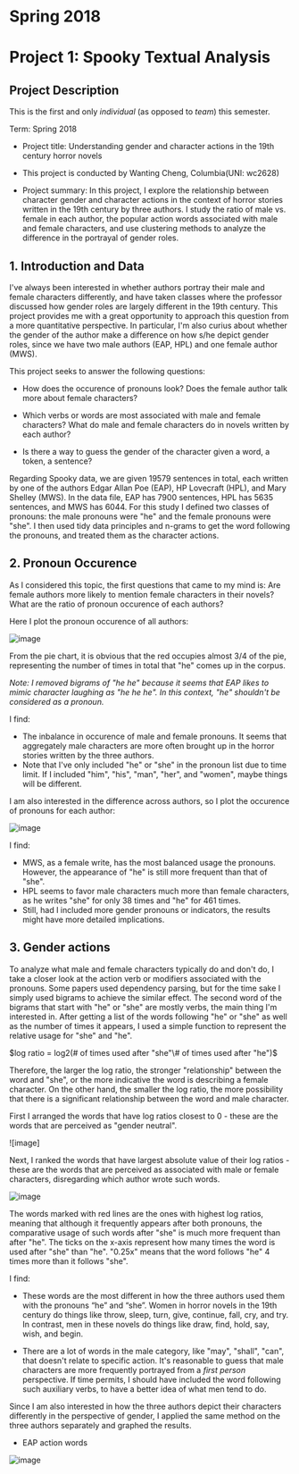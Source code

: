 # Spring 2018
# Project 1:  Spooky Textual Analysis

## Project Description
This is the first and only *individual* (as opposed to *team*) this semester. 

Term: Spring 2018

+ Project title: Understanding gender and character actions in the 19th century horror novels 
+ This project is conducted by Wanting Cheng, Columbia(UNI: wc2628)

+ Project summary: In this project, I explore the relationship between character gender and character actions in the context of horror stories written in the 19th century by three authors. I study the ratio of male vs. female in each author, the popular action words associated with male and female characters, and use clustering methods to analyze the difference in the portrayal of gender roles.

## 1. Introduction and Data

  I've always been interested in whether authors portray their male and female characters differently, and have taken classes where the professor discussed how gender roles are largely different in the 19th century. This project provides me with a great opportunity to approach this question from a more quantitative perspective. In particular, I'm also curius about whether the gender of the author make a difference on how s/he depict gender roles, since we have two male authors (EAP, HPL) and one female author (MWS). 
  
  This project seeks to answer the following questions:
  
  + How does the occurence of pronouns look? Does the female author talk more about female characters?
  
  + Which verbs or words are most associated with male and female characters? What do male and female characters do in novels written by each author?
  
  + Is there a way to guess the gender of the character given a word, a token, a sentence?
  
  Regarding Spooky data, we are given 19579 sentences in total, each written by one of the authors Edgar Allan Poe (EAP), HP Lovecraft (HPL), and Mary Shelley (MWS). In the data file, EAP has 7900 sentences, HPL has 5635 sentences, and MWS has 6044. For this study I defined two classes of pronouns: the male pronouns were "he" and the female pronouns were "she". I then used tidy data principles and n-grams to get the word following the pronouns, and treated them as the character actions.

## 2. Pronoun Occurence
  As I considered this topic, the first questions that came to my mind is: Are female authors more likely to mention female characters in their novels? What are the ratio of pronoun occurence of each authors?
  
  Here I plot the pronoun occurence of all authors:
  
![image](figs/po1.png)

  From the pie chart, it is obvious that the red occupies almost 3/4 of the pie, representing the number of times in total that "he" comes up in the corpus. 
  
  *Note: I removed bigrams of "he he" because it seems that EAP likes to mimic character laughing as "he he he". In this context, "he" shouldn't be considered as a pronoun.*
  
  I find:
  + The inbalance in occurence of male and female pronouns. It seems that aggregately male characters are more often brought up in the horror stories written by the three authors.
  + Note that I've only included "he" or "she" in the pronoun list due to time limit. If I included "him", "his", "man", "her", and "women", maybe things will be different. 
  
  I am also interested in the difference across authors, so I plot the occurence of pronouns for each author:

![image](figs/po2.png)

  
  I find:
  + MWS, as a female write, has the most balanced usage the pronouns. However, the appearance of "he" is still more frequent than that of "she".
  + HPL seems to favor male characters much more than female characters, as he writes "she" for only 38 times and "he" for 461 times.
  + Still, had I included more gender pronouns or indicators, the results might have more detailed implications.


## 3. Gender actions
  To analyze what male and female characters typically do and don't do, I take a closer look at the action verb or modifiers associated with the pronouns. Some papers used dependency parsing, but for the time sake I simply used bigrams to achieve the similar effect. The second word of the bigrams that start with "he" or "she" are mostly verbs, the main thing I'm interested in. After getting a list of the words following "he" or "she" as well as the number of times it appears, I used a simple function to represent the relative usage for "she" and "he".
  
  $log ratio = log2(# of times used after "she"\# of times used after "he")$
  
  Therefore, the larger the log ratio, the stronger "relationship" between the word and "she", or the more indicative the word is describing a female character. On the other hand, the smaller the log ratio, the more possibility that there is a significant relationship between the word and male character. 
  
  First I arranged the words that have log ratios closest to 0 - these are the words that are perceived as "gender neutral".
  
![image]


  Next, I ranked the words that have largest absolute value of their log ratios - these are the words that are perceived as associated with male or female characters, disregarding which author wrote such words.
  
![image](figs/verbs1.png)


  The words marked with red lines are the ones with highest log ratios, meaning that although it frequently appears after both pronouns, the comparative usage of such words after "she" is much more frequent than after "he". The ticks on the x-axis represent how many times the word is used after "she" than "he". "0.25x" means that the word follows "he" 4 times more than it follows "she".

  I find:
  
  + These words are the most different in how the three authors used them with the pronouns “he” and “she”. Women in horror novels in the 19th century do things like throw, sleep, turn, give, continue, fall, cry, and try. In contrast, men in these novels do things like draw, find, hold, say, wish, and begin.
  
  + There are a lot of words in the male category, like "may", "shall", "can", that doesn't relate to specific action. It's reasonable to guess that male characters are more frequently portrayed from a _first person_ perspective. If time permits, I should have included the word following such auxiliary verbs, to have a better idea of what men tend to do.
  
  Since I am also interested in how the three authors depict their characters differently in the perspective of gender, I applied the same method on the three authors separately and graphed the results.
  
  
* EAP action words
  
![image](figs/EAPverbs.jpeg)
  
  
  
  
  
  
  
  
  
  
